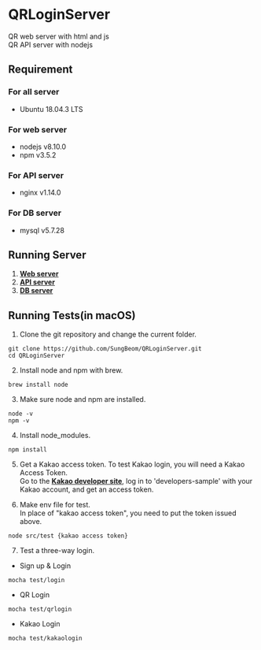 # QRLoginServer
QR web server with html and js  
QR API server with nodejs


## Requirement
### For all server
- Ubuntu 18.04.3 LTS
### For web server
- nodejs v8.10.0
- npm v3.5.2
### For API server
- nginx v1.14.0
### For DB server
- mysql v5.7.28


## Running Server
1. [**Web server**](https://wiki.daumkakao.com/display/KAKAOAPI/Web+server)
2. [**API server**](https://wiki.daumkakao.com/display/KAKAOAPI/API+server)
3. [**DB server**](https://wiki.daumkakao.com/display/KAKAOAPI/DB+server)


## Running Tests(in macOS)
1. Clone the git repository and change the current folder.
```
git clone https://github.com/SungBeom/QRLoginServer.git
cd QRLoginServer
```
2. Install node and npm with brew.
```
brew install node
```
3. Make sure node and npm are installed.
```
node -v
npm -v
```
4. Install node_modules.
```
npm install
```
5. Get a Kakao access token.
To test Kakao login, you will need a Kakao Access Token.  
Go to the [**Kakao developer site**](https://developers.kakao.com/docs/restapi/tool), log in to 'developers-sample' with your Kakao account, and get an access token.  

6. Make env file for test.  
In place of "kakao access token", you need to put the token issued above.
```
node src/test {kakao access token}
```

7. Test a three-way login.
- Sign up & Login
```
mocha test/login
```
- QR Login
```
mocha test/qrlogin
```
- Kakao Login
```
mocha test/kakaologin
```
